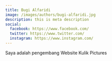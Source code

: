 ```yaml
---
title: Bugi Alfaridi
image: /images/authors/bugi-alfaridi.jpg
description: this is meta description
social:
  facebook: https://www.facebook.com/
  twitter: https://www.twitter.com/
  instagram: https://www.instagram.com/
---
```


Saya adalah pengembang Website Kulik Pictures
